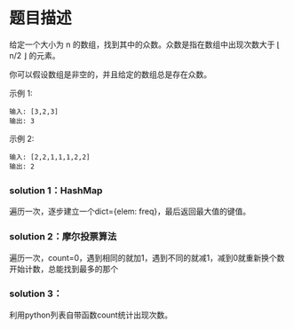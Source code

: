 # 题目描述
给定一个大小为 n 的数组，找到其中的众数。众数是指在数组中出现次数大于 ⌊ n/2 ⌋ 的元素。

你可以假设数组是非空的，并且给定的数组总是存在众数。

示例 1:
    
    输入: [3,2,3]
    输出: 3
示例 2:

    输入: [2,2,1,1,1,2,2]
    输出: 2

### solution 1：HashMap
遍历一次，逐步建立一个dict={elem: freq}，最后返回最大值的键值。

### solution 2：摩尔投票算法
遍历一次，count=0，遇到相同的就加1，遇到不同的就减1，减到0就重新换个数开始计数，总能找到最多的那个

### solution 3：
利用python列表自带函数count统计出现次数。